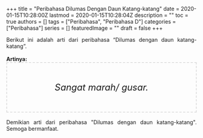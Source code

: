 +++
title = "Peribahasa Dilumas Dengan Daun Katang-katang"
date = 2020-01-15T10:28:00Z
lastmod = 2020-01-15T10:28:04Z
description = ""
toc = true
authors = []
tags = ["Peribahasa", "Peribahasa D"]
categories = ["Peribahasa"]
series = []
featuredImage = ""
draft = false
+++

<div dir="ltr" style="text-align: left;" trbidi="on"><div style="text-align: justify;">Berikut ini adalah arti dari peribahasa “Dilumas dengan daun katang-katang”.</div><br /><div style="text-align: justify;"><b>Artinya:</b></div><div style="border: 2px dashed #ddd; font-size: 24px; height: auto; margin: 0 auto; padding: 50px; text-align: center; width: auto;"><i>Sangat marah/ gusar.</i></div><br /><div style="text-align: justify;">Demikian arti dari peribahasa "Dilumas dengan daun katang-katang". Semoga bermanfaat.</div></div>
